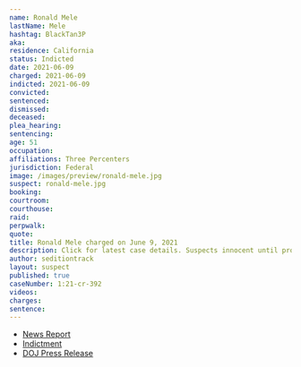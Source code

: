```yaml
---
name: Ronald Mele
lastName: Mele
hashtag: BlackTan3P
aka:
residence: California
status: Indicted
date: 2021-06-09
charged: 2021-06-09
indicted: 2021-06-09
convicted:
sentenced:
dismissed:
deceased:
plea_hearing:
sentencing:
age: 51
occupation:
affiliations: Three Percenters
jurisdiction: Federal
image: /images/preview/ronald-mele.jpg
suspect: ronald-mele.jpg
booking:
courtroom:
courthouse:
raid:
perpwalk:
quote:
title: Ronald Mele charged on June 9, 2021
description: Click for latest case details. Suspects innocent until proven guilty.
author: seditiontrack
layout: suspect
published: true
caseNumber: 1:21-cr-392
videos:
charges:
sentence:
---
```


- [News Report](https://www.msn.com/en-us/news/us/temecula-man-5-others-indicted-in-us-capitol-attack/ar-AAKVtDh)
- [Indictment](https://www.justice.gov/opa/press-release/file/1403191/download)
- [DOJ Press Release](https://www.justice.gov/usao-dc/pr/six-california-men-four-whom-self-identify-members-three-percenter-militias-indicted)
